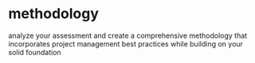 # methodology
analyze your assessment and create a comprehensive methodology that incorporates project management best practices while building on your solid foundation
